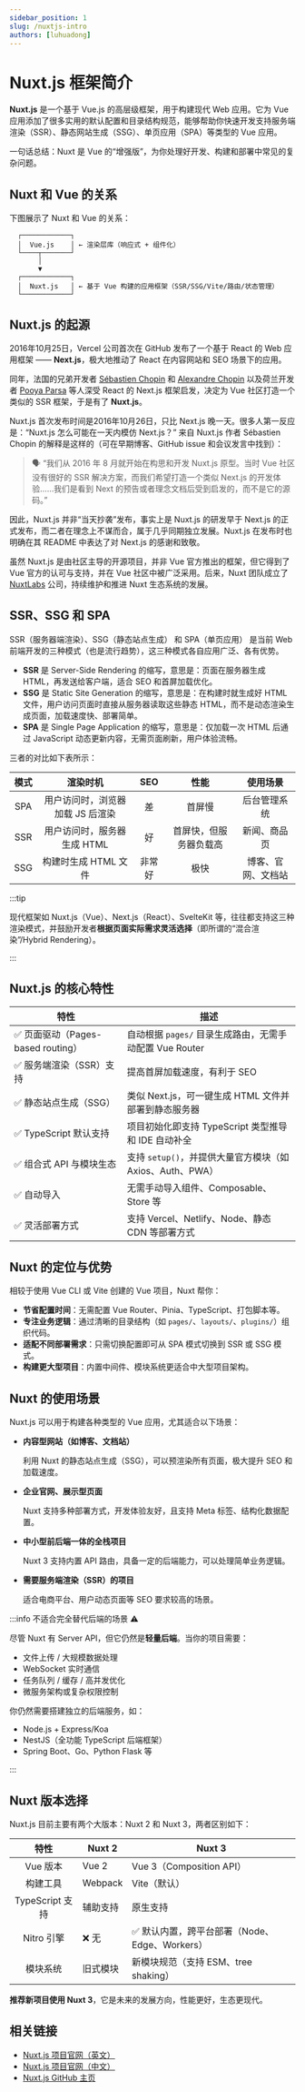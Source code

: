 ```yaml
---
sidebar_position: 1
slug: /nuxtjs-intro
authors: [luhuadong]
---
```


# Nuxt.js 框架简介

**Nuxt.js** 是一个基于 Vue.js 的高层级框架，用于构建现代 Web 应用。它为 Vue 应用添加了很多实用的默认配置和目录结构规范，能够帮助你快速开发支持服务端渲染（SSR）、静态网站生成（SSG）、单页应用（SPA）等类型的 Vue 应用。

一句话总结：Nuxt 是 Vue 的“增强版”，为你处理好开发、构建和部署中常见的复杂问题。



## Nuxt 和 Vue 的关系

下图展示了 Nuxt 和 Vue 的关系：

```
  ┌────────────┐
  │  Vue.js    │ ← 渲染层库（响应式 + 组件化）
  └────┬───────┘
       │
       ▼
  ┌────────────┐
  │  Nuxt.js   │ ← 基于 Vue 构建的应用框架（SSR/SSG/Vite/路由/状态管理）
  └────────────┘
```



## Nuxt.js 的起源

2016年10月25日，Vercel 公司首次在 GitHub 发布了一个基于 React 的 Web 应用框架 —— **Next.js**，极大地推动了 React 在内容网站和 SEO 场景下的应用。

同年，法国的兄弟开发者 [Sébastien Chopin](https://github.com/atinux) 和 [Alexandre Chopin](https://github.com/alexchopin) 以及荷兰开发者 [Pooya Parsa](https://github.com/pi0) 等人深受 React 的 Next.js 框架启发，决定为 Vue 社区打造一个类似的 SSR 框架，于是有了 **Nuxt.js**。

Nuxt.js 首次发布时间是2016年10月26日，只比 Next.js 晚一天。很多人第一反应是：“Nuxt.js 怎么可能在一天内模仿 Next.js？” 来自 Nuxt.js 作者 Sébastien Chopin 的解释是这样的（可在早期博客、GitHub issue 和会议发言中找到）：

> 🗣 “我们从 2016 年 8 月就开始在构思和开发 Nuxt.js 原型。当时 Vue 社区没有很好的 SSR 解决方案，而我们希望打造一个类似 Next.js 的开发体验……我们是看到 Next 的预告或者理念文档后受到启发的，而不是它的源码。”

因此，Nuxt.js 并非“当天抄袭”发布，事实上是 Nuxt.js 的研发早于 Next.js 的正式发布，而二者在理念上不谋而合，属于几乎同期独立发展。Nuxt.js 在发布时也明确在其 README 中表达了对 Next.js 的感谢和致敬。

虽然 Nuxt.js 是由社区主导的开源项目，并非 Vue 官方推出的框架，但它得到了 Vue 官方的认可与支持，并在 Vue 社区中被广泛采用。后来，Nuxt 团队成立了 [NuxtLabs](https://nuxtlabs.com) 公司，持续维护和推进 Nuxt 生态系统的发展。



## SSR、SSG 和 SPA

SSR（服务器端渲染）、SSG（静态站点生成） 和 SPA（单页应用） 是当前 Web 前端开发的三种模式（也是流行趋势），这三种模式各自应用广泛、各有优势。

- **SSR** 是 Server-Side Rendering 的缩写，意思是：页面在服务器生成 HTML，再发送给客户端，适合 SEO 和首屏加载优化。
- **SSG** 是 Static Site Generation 的缩写，意思是：在构建时就生成好 HTML 文件，用户访问页面时直接从服务器读取这些静态 HTML，而不是动态渲染生成页面，加载速度快、部署简单。
- **SPA** 是 Single Page Application 的缩写，意思是：仅加载一次 HTML 后通过 JavaScript 动态更新内容，无需页面刷新，用户体验流畅。

三者的对比如下表所示：

| 模式 |             渲染时机             |  SEO   |          性能          |      使用场景      |
| :--: | :------------------------------: | :----: | :--------------------: | :----------------: |
| SPA  | 用户访问时，浏览器加载 JS 后渲染 |   差   |         首屏慢         |    后台管理系统    |
| SSR  |   用户访问时，服务器生成 HTML    |   好   | 首屏快，但服务器负载高 |    新闻、商品页    |
| SSG  |       构建时生成 HTML 文件       | 非常好 |          极快          | 博客、官网、文档站 |

:::tip

现代框架如 Nuxt.js（Vue）、Next.js（React）、SvelteKit 等，往往都支持这三种渲染模式，并鼓励开发者**根据页面实际需求灵活选择**（即所谓的“混合渲染”/Hybrid Rendering）。

:::



## Nuxt.js 的核心特性

| 特性                              | 描述                                                      |
| --------------------------------- | --------------------------------------------------------- |
| ✅ 页面驱动（Pages-based routing） | 自动根据 `pages/` 目录生成路由，无需手动配置 Vue Router   |
| ✅ 服务端渲染（SSR）支持           | 提高首屏加载速度，有利于 SEO                              |
| ✅ 静态站点生成（SSG）             | 类似 Next.js，可一键生成 HTML 文件并部署到静态服务器      |
| ✅ TypeScript 默认支持             | 项目初始化即支持 TypeScript 类型推导和 IDE 自动补全       |
| ✅ 组合式 API 与模块生态           | 支持 `setup()`，并提供大量官方模块（如 Axios、Auth、PWA） |
| ✅ 自动导入                        | 无需手动导入组件、Composable、Store 等                    |
| ✅ 灵活部署方式                    | 支持 Vercel、Netlify、Node、静态 CDN 等部署方式           |



## Nuxt 的定位与优势

相较于使用 Vue CLI 或 Vite 创建的 Vue 项目，Nuxt 帮你：

- **节省配置时间**：无需配置 Vue Router、Pinia、TypeScript、打包脚本等。
- **专注业务逻辑**：通过清晰的目录结构（如 `pages/`、`layouts/`、`plugins/`）组织代码。
- **适配不同部署需求**：只需切换配置即可从 SPA 模式切换到 SSR 或 SSG 模式。
- **构建更大型项目**：内置中间件、模块系统更适合中大型项目架构。



## Nuxt 的使用场景

Nuxt.js 可以用于构建各种类型的 Vue 应用，尤其适合以下场景：

- **内容型网站（如博客、文档站）**

  利用 Nuxt 的静态站点生成（SSG），可以预渲染所有页面，极大提升 SEO 和加载速度。

- **企业官网、展示型页面**

  Nuxt 支持多种部署方式，开发体验友好，且支持 Meta 标签、结构化数据配置。

- **中小型前后端一体的全栈项目**

  Nuxt 3 支持内置 API 路由，具备一定的后端能力，可以处理简单业务逻辑。

- **需要服务端渲染（SSR）的项目**

  适合电商平台、用户动态页面等 SEO 要求较高的场景。



:::info 不适合完全替代后端的场景 ⚠️

尽管 Nuxt 有 Server API，但它仍然是**轻量后端**。当你的项目需要：

- 文件上传 / 大规模数据处理
- WebSocket 实时通信
- 任务队列 / 缓存 / 高并发优化
- 微服务架构或复杂权限控制

你仍然需要搭建独立的后端服务，如：

- Node.js + Express/Koa
- NestJS（全功能 TypeScript 后端框架）
- Spring Boot、Go、Python Flask 等

:::



## Nuxt 版本选择

Nuxt.js 目前主要有两个大版本：Nuxt 2 和 Nuxt 3，两者区别如下：

|      特性       | Nuxt 2   | Nuxt 3                                        |
| :-------------: | -------- | --------------------------------------------- |
|    Vue 版本     | Vue 2    | Vue 3（Composition API）                      |
|    构建工具     | Webpack  | Vite（默认）                                  |
| TypeScript 支持 | 辅助支持 | 原生支持                                      |
|   Nitro 引擎    | ❌ 无     | ✅ 默认内置，跨平台部署（Node、Edge、Workers） |
|    模块系统     | 旧式模块 | 新模块规范（支持 ESM、tree shaking）          |

**推荐新项目使用 Nuxt 3**，它是未来的发展方向，性能更好，生态更现代。



## 相关链接

- [Nuxt.js 项目官网（英文）](https://nuxt.com)
- [Nuxt.js 项目官网（中文）](https://nuxtjs.org.cn)
- [Nuxt.js GitHub 主页](https://github.com/nuxt)
